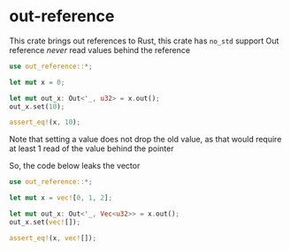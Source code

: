 # out-reference

This crate brings out references to Rust, this crate has `no_std` support
Out reference *never* read values behind the reference

```rust
use out_reference::*;

let mut x = 0;

let mut out_x: Out<'_, u32> = x.out();
out_x.set(10);

assert_eq!(x, 10);
```

Note that setting a value does not drop the old value,
as that would require at least 1 read of the value behind the pointer

So, the code below leaks the vector
```rust
use out_reference::*;

let mut x = vec![0, 1, 2];

let mut out_x: Out<'_, Vec<u32>> = x.out();
out_x.set(vec![]);

assert_eq!(x, vec![]);
```
